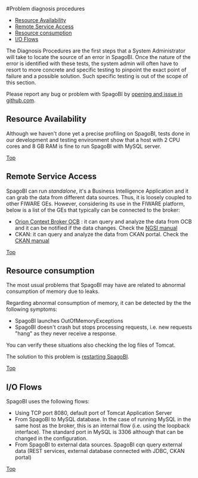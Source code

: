 #<a name="top"></a>Problem diagnosis procedures

* [Resource Availability](#resource-availability)
* [Remote Service Access](#remote-service-access)
* [Resource consumption](#resource-consumption)
* [I/O Flows](#io-flows)
  
The Diagnosis Procedures are the first steps that a System Administrator
will take to locate the source of an error in SpagoBI. Once the nature of
the error is identified with these tests, the system admin will often
have to resort to more concrete and specific testing to pinpoint the
exact point of failure and a possible solution. Such specific testing is
out of the scope of this section.

Please report any bug or problem with SpagoBI by [opening and issue in github.com](https://github.com/EngineeringSPA/SpagoBI/issues/new).

## Resource Availability

Although we haven't done yet a precise profiling on SpagoBI, tests done in our development and testing environment show that
a host with 2 CPU cores and 8 GB RAM is fine to run SpagoBI with MySQL server.

[Top](#top)

## Remote Service Access

SpagoBI can run *standalone*, it's a Business Intelligence Application and it can grab the data from different data sources. Thus, it is loosely coupled to other FIWARE GEs.
However, considering its use in the FIWARE platform, below is a list of the GEs that typically can be
connected to the broker:

* [Orion Context Broker OCB](https://github.com/telefonicaid/fiware-orion) : it can query and analyze the data from OCB and it can be notified if the data changes. Check the [NGSI manual](https://github.com/EngineeringSPA/SpagoBI/blob/master/doc/user/NGSI/README.md)
* CKAN: it can query and analyze the data from CKAN portal. Check the [CKAN manual](https://github.com/EngineeringSPA/SpagoBI/blob/master/doc/user/CKAN/README.md)

[Top](#top)

## Resource consumption

The most usual problems that SpagoBI may have are related
to abnormal consumption of memory due to leaks.

Regarding abnormal consumption of memory, it can be detected by the the
following symptoms:

-   SpagoBI launches OutOfMemoryExceptions
-   SpagoBI doesn't crash but stops processing requests, i.e. new
    requests "hang" as they never receive a response. 

You can verify these situations also checking the log files of Tomcat.

The solution to this problem is [restarting SpagoBI](https://github.com/EngineeringSPA/SpagoBI/tree/master/doc/admin#how-to-start-and-stop-spagobi-server).

[Top](#top)

## I/O Flows

SpagoBI uses the following flows:

* Using TCP port 8080, default port of Tomcat Application Server
* From SpagoBI to MySQL database. In the case of running MySQL in the same host as the broker, this is an internal flow (i.e. using the loopback interface). The standard port in MySQL is 3306 although that can be changed in the configuration.
* From SpagoBI to external data sources. SpagoBI cqn query external data (REST services, external database connected with JDBC, CKAN portal)

[Top](#top)
